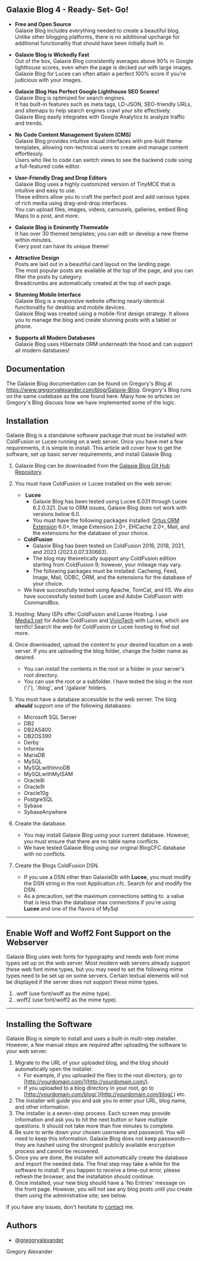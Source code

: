 Galaxie Blog 4 - Ready- Set- Go!
--------------------------------

*   **Free and Open Source**  
    Galaxie Blog includes everything needed to create a beautiful blog.  
    Unlike other blogging platforms, there is no additional upcharge for additional functionality that should have been initially built in.

*   **Galaxie Blog is Wickedly Fast**  
    Out of the box, Galaxie Blog consistently averages above 90% in Google lighthouse scores, even when the page is decked out with large images.  
    Galaxie Blog for Lucee can often attain a perfect 100% score if you're judicious with your images. 

*   **Galaxie Blog Has Perfect Google Lighthouse SEO Scores!**  
    Galaxie Blog is optimized for search engines.  
    It has built-in features such as meta tags, LD-JSON, SEO-friendly URLs, and sitemaps to help search engines crawl your site effectively.  
    Galaxie Blog easily integrates with Google Analytics to analyze traffic and trends.

*   **No Code Content Management System (CMS)**  
    Galaxie Blog provides intuitive visual interfaces with pre-built theme templates, allowing non-technical users to create and manage content effortlessly.  
    Users who like to code can switch views to see the backend code using a full-featured code editor. 

*   **User-Friendly Drag and Drop Editors**  
    Galaxie Blog uses a highly customized version of TinyMCE that is intuitive and easy to use.  
    These editors allow you to craft the perfect post and add various types of rich media using drag-and-drop interfaces.  
    You can upload files, images, videos, carousels, galleries, embed Bing Maps to a post, and more.

*   **Galaxie Blog is Eminently Themeable**  
    It has over 30 themed templates; you can edit or develop a new theme within minutes.  
    Every post can have its unique theme!

*   **Attractive Design**  
    Posts are laid out in a beautiful card layout on the landing page.  
    The most popular posts are available at the top of the page, and you can filter the posts by category.  
    Breadcrumbs are automatically created at the top of each page.

*   **Stunning Mobile Interface**  
    Galaxie Blog is a responsive website offering nearly identical functionality for desktop and mobile devices.  
    Galaxie Blog was created using a mobile-first design strategy. It allows you to manage the blog and create stunning posts with a tablet or phone.

*   **Supports all Modern Databases**  
    Galaxie Blog uses Hibernate ORM underneath the hood and can support all modern databases!

## Documentation

The Galaxie Blog documentation can be found on Gregory's Blog at https://www.gregoryalexander.com/blog/Galaxie-Blog. Gregory's Blog runs on the same codebase as the one found here. Many how-to articles on Gregory's Blog discuss how we have implemented some of the logic. 

## Installation

Galaxie Blog is a standalone software package that must be installed with ColdFusion or Lucee running on a web server. Once you have met a few requirements, it is simple to install. This article will cover how to get the software, set up basic server requirements, and install Galaxie Blog.

1.  Galaxie Blog can be downloaded from the [Galaxie Blog Git Hub Repository](https://github.com/GregoryAlexander77/Galaxie-Blog).  
      
2.  You must have ColdFusion or Lucee installed on the web server.
    *    **Lucee**
        *   Galaxie Blog has been tested using Lucee 6.031 through Lucee 6.2.0.321. Due to ORM issues, Galaxie Blog does not work with versions below 6.0.
        *   You must have the following packages installed: [Ortus ORM Extension](https://www.ortussolutions.com/products/orm-extension) 6.0+, Image Extension 2.0+, EHCache 2.0+, Mail, and the extensions for the database of your choice. 
    *   **ColdFusion** 
        *   Galaxie Blog has been tested on ColdFusion 2016, 2018, 2021, and 2023 (2023.0.07.330663).
        *   The blog may theoretically support any ColdFusion edition starting from ColdFusion 9; however, your mileage may vary.
        *   The following packages must be installed: Cacheing, Feed, Image, Mail, ODBC, ORM, and the extensions for the database of your choice.
    *   We have successfully tested using Apache, TomCat, and IIS. We also have successfully tested both Lucee and Adobe ColdFusion with CommandBox.  
          
        
3.  Hosting: Many ISPs offer ColdFusion and Lucee Hosting. I use [Media3.net](https://www.media3.net) for Adobe ColdFusion and [VivioTech](https://galaxieblog.org/admin/and%20the%20extensions%20for%20the%20database%20of%20your%20choice.) with Lucee, which are terrific! Search the web for ColdFusion or Lucee hosting to find out more.  
      
    
4.  Once downloaded, upload the content to your desired location on a web server. If you are uploading the blog folder, change the folder name as desired.  
    *   You can install the contents in the root or a folder in your server's root directory.
    *   You can use the root or a subfolder. I have tested the blog in the root ('/'), '/blog', and '/galaxie' folders.  
          
        
5.  You must have a database accessible to the web server. The blog **_should_** support one of the following databases:  
      
    *   Microsoft SQL Server
    *   DB2
    *   DB2AS400
    *   DB2OS390
    *   Derby
    *   Informix
    *   MariaDB
    *   MySQL
    *   MySQLwithInnoDB
    *   MySQLwithMyISAM
    *   Oracle8i
    *   Oracle9i
    *   Oracle10g
    *   PostgreSQL
    *   Sybase
    *   SybaseAnywhere  
          
        
6.  Create the database.  
      
    *   You may install Galaxie Blog using your current database. However, you must ensure that there are no table name conflicts. 
    *   We have tested Galaxie Blog using our original BlogCFC database with no conflicts.  
          
        
7.  Create the Blogs ColdFusion DSN.
    *   If you use a DSN other than GalaxieDb with **Lucee**, you must modify the DSN string in the root Application.cfc. Search for <cfset this.datasource = "GalaxieDb"> and modify the DSN.
    *   As a precaution, set the maximum connections setting to  a value that is less than the database max connections if you're using  **Lucee** and one of the flavors of MySql

* * *

Enable Woff and Woff2 Font Support on the Webserver
---------------------------------------------------

Galaxie Blog uses web fonts for typography and needs web font mime types set up on the web server. Most modern web servers already support these web font mime types, but you may need to set the following mime types need to be set up on some servers. Certain textual elements will not be displayed if the server does not support these mime types. 

1.  .woff (use font/woff as the mime type).
2.  .woff2 (use font/woff2 as the mime type).

* * *

Installing the Software
-----------------------

Galaxie Blog is simple to install and uses a built-in multi-step installer. However, a few manual steps are required after uploading the software to your web server.

1.  Migrate to the URL of your uploaded blog, and the blog should automatically open the installer.
    *   For example, if you uploaded the files to the root directory, go to [http://yourdomain.com/](http://yourdomain.com/).
    *   If you uploaded to a blog directory in your root, go to [http://yourdomain.com/blog/,](http://yourdomain.com/blog/,) etc.
2.  The installer will guide you and ask you to enter your URL, blog name, and other information. 
3.  The installer is a seven-step process. Each screen may provide information and ask you to hit the next button or have multiple questions. It should not take more than five minutes to complete.
4.  Be sure to write down your chosen username and password. You will need to keep this information. Galaxie Blog does not keep passwords—they are hashed using the strongest publicly available encryption process and cannot be recovered.
5.  Once you are done, the installer will automatically create the database and import the needed data. The final step may take a while for the software to install. If you happen to receive a time-out error, please refresh the browser, and the installation should continue.
6.  Once installed, your new blog should have a 'No Entries' message on the front page. However, you will not see any blog posts until you create them using the administrative site; see below.

If you have any issues, don't hesitate to [contact](https://www.gregoryalexander.com/blog/) me.

## Authors

- [@gregoryalexander](https://github.com/GregoryAlexander77)

Gregory Alexander
